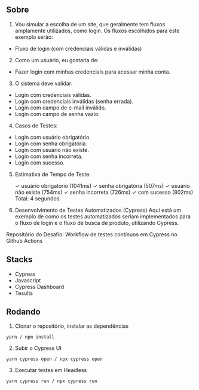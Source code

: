 ## Sobre

1. Vou simular a escolha de um site, que geralmente tem fluxos amplamente utilizados, como login. Os fluxos escolhidos para este exemplo serão:

 - Fluxo de login (com credenciais válidas e inválidas)

2. Como um usuário, eu gostaria de:
   
 - Fazer login com minhas credenciais para acessar minha conta.

3. O sistema deve validar:

 - Login com credenciais válidas.
 - Login com credenciais inválidas (senha errada).
 - Login com campo de e-mail inválido.
 - Login com campo de senha vazio.

4. Casos de Testes:
   
 - Login com usuário obrigatório.
 - Login com senha obrigatória.
 - Login com usuário não existe.
 - Login com senha incorreta.
 - Login com sucesso.

5. Estimativa de Tempo de Teste:   

    ✓ usuário obrigatório (1041ms)
    ✓ senha obrigatória (507ms)
    ✓ usuário não existe (754ms)
    ✓ senha incorreta (726ms)
    ✓ com sucesso (802ms)
    Total: 4 segundos.

6. Desenvolvimento de Testes Automatizados (Cypress)
Aqui está um exemplo de como os testes automatizados seriam implementados para o fluxo de login e o fluxo de busca de produto, utilizando Cypress.

Repositório do Desafio: Workflow de testes contínuos em Cypress no Github Actions

## Stacks
- Cypress
- Javascript
- Cypress Dashboard
- Tesults

## Rodando

1. Clonar o repositório, instalar as dependências
```
yarn / npm install
```

2. Subir o Cypress UI
```
yarn cypress open / npx cypress open 
```

3. Executar testes em Headless
```
yarn cypress run / npx cypress run 
```

